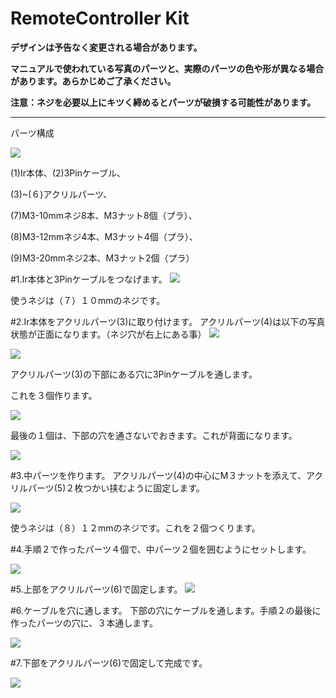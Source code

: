 # RemoteController Kit

**デザインは予告なく変更される場合があります。**

**マニュアルで使われている写真のパーツと、実際のパーツの色や形が異なる場合があります。あらかじめご了承ください。**

**注意：ネジを必要以上にキツく締めるとパーツが破損する可能性があります。**
<hr>

パーツ構成

![](/img/kit/manual/ir01.jpg)

(1)Ir本体、(2)3Pinケーブル、

(3)~(６)アクリルパーツ、

(7)M3-10mmネジ8本、M3ナット8個（プラ）、

(8)M3-12mmネジ4本、M3ナット4個（プラ）、

(9)M3-20mmネジ2本、M3ナット2個（プラ）


#1.Ir本体と3Pinケーブルをつなげます。
![](/img/kit/manual/ir02.jpg)

使うネジは（７）１０mmのネジです。

#2.Ir本体をアクリルパーツ(3)に取り付けます。
アクリルパーツ(4)は以下の写真状態が正面になります。（ネジ穴が右上にある事）
![](/img/kit/manual/ir03.jpg)

![](/img/kit/manual/ir04.jpg)

アクリルパーツ(3)の下部にある穴に3Pinケーブルを通します。

これを３個作ります。

![](/img/kit/manual/ir05.jpg)

最後の１個は、下部の穴を通さないでおきます。これが背面になります。

![](/img/kit/manual/ir06.jpg)

#3.中パーツを作ります。
アクリルパーツ(4)の中心にM３ナットを添えて、アクリルパーツ(5)２枚つかい挟むように固定します。

![](/img/kit/manual/ir06a.jpg)

使うネジは（８）１２mmのネジです。これを２個つくります。

#4.手順２で作ったパーツ４個で、中パーツ２個を囲むようにセットします。

![](/img/kit/manual/ir07.jpg)

#5.上部をアクリルパーツ(6)で固定します。
![](/img/kit/manual/ir08.jpg)

#6.ケーブルを穴に通します。
下部の穴にケーブルを通します。手順２の最後に作ったパーツの穴に、３本通します。

![](/img/kit/manual/ir09.jpg)

#7.下部をアクリルパーツ(6)で固定して完成です。

![](/img/kit/manual/ir10.jpg)